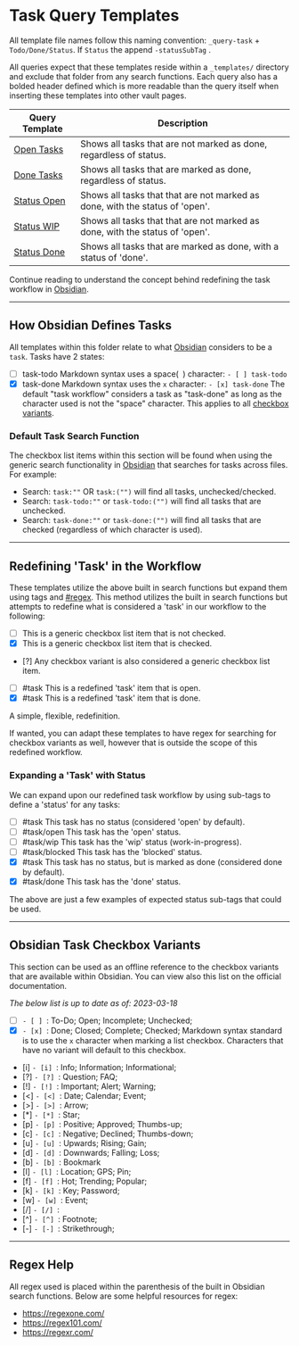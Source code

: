 # Task Query Templates
All template file names follow this naming convention: 
	`_query-task` + `Todo/Done/Status`. If `Status` the append `-statusSubTag` .

All queries expect that these templates reside within a `_templates/` directory and exclude that folder from any search functions. Each query also has a bolded header defined which is more readable than the query itself when inserting these templates into other vault pages.

| Query Template                         | Description                                                                  |
| -------------------------------------- | ---------------------------------------------------------------------------- |
| [Open Tasks](_query-taskTodo.md)       | Shows all tasks that are not marked as done, regardless of status.           |
| [Done Tasks](_query-taskDone.md)       | Shows all tasks that are marked as done, regardless of status.               |
| [Status Open](_query-taskStatus-open.md) | Shows all tasks that that are not marked as done, with the status of 'open'. |
| [Status WIP](_query-taskStatus-wip.md)   | Shows all tasks that that are not marked as done, with the status of 'open'. |
| [Status Done](_query-taskStatus-done.md)                            | Shows all tasks that are marked as done, with a status of 'done'.            |

Continue reading to understand the concept behind redefining the task workflow in [Obsidian](https://obsidian.md/).

---
## How Obsidian Defines Tasks
All templates within this folder relate to what [Obsidian](https://obsidian.md/) considers to be a `task`. Tasks have 2 states:
- [ ] task-todo
	Markdown syntax uses a space(` `) character: `- [ ] task-todo`
- [x] task-done
	Markdown syntax uses the `x` character: `- [x] task-done`
The default "task workflow" considers a task as "task-done" as long as the character used is not the "space" character. This applies to all [checkbox variants](#Obsidian-Checkbox-Variants).

### Default Task Search Function
The checkbox list items within this section will be found when using the generic search functionality in [Obsidian](https://obsidian.md/) that searches for tasks across files. For example:
- Search: `task:""` OR `task:("")`  will find all tasks, unchecked/checked.
- Search: `task-todo:""` or `task-todo:("")` will find all tasks that are unchecked.
- Search: `task-done:""` or `task-done:("")` will find all tasks that are checked (regardless of which character is used).

---
## Redefining 'Task' in the Workflow
These templates utilize the above built in search functions but expand them using tags and  [#regex](https://en.wikipedia.org/wiki/Regular_expression). This method utilizes the built in search functions but attempts to redefine what is considered a 'task' in our workflow to the following:

- [ ] This is a generic checkbox list item that is not checked.
- [x] This is a generic checkbox list item that is checked.
- [?] Any checkbox variant is also considered a generic checkbox list item. 

- [ ] #task This is a redefined 'task' item that is open.
- [x] #task This is a redefined 'task' item that is done.

A simple, flexible, redefinition.

If wanted, you can adapt these templates to have regex for searching for checkbox variants as well, however that is outside the scope of this redefined workflow.

### Expanding a 'Task' with Status
We can expand upon our redefined task workflow by using sub-tags to define a 'status' for any tasks:
- [ ] #task This task has no status (considered 'open' by default).
- [ ] #task/open This task has the 'open' status.
- [ ] #task/wip This task has the 'wip' status (work-in-progress).
- [ ] #task/blocked This task has the 'blocked' status.
- [x] #task This task has no status, but is marked as done (considered done by default).
- [x] #task/done This task has the 'done' status.

The above are just a few examples of expected status sub-tags that could be used. 

---
## Obsidian Task Checkbox Variants
This section can be used as an offline reference to the checkbox variants that are available within Obsidian. You can view also this list on the official documentation.

*The below list is up to date as of: 2023-03-18*
- [ ] `- [ ] `: To-Do; Open; Incomplete; Unchecked;
- [x] `- [x] `: Done; Closed; Complete; Checked;
      Markdown syntax standard is to use the `x` character when marking a list checkbox. Characters that have no variant will default to this checkbox.
- [i] `- [i] `: Info; Information; Informational;
- [?] `- [?] `: Question; FAQ; 
- [!] `- [!] `: Important; Alert; Warning; 
- [<] `- [<] `: Date; Calendar; Event;
- [>] `- [>] `: Arrow;
- [*] `- [*] `: Star;
- [p] `- [p] `: Positive; Approved; Thumbs-up;
- [c] `- [c] `: Negative; Declined; Thumbs-down;
- [u] `- [u] `: Upwards; Rising; Gain;
- [d] `- [d] `: Downwards; Falling; Loss;
- [b] `- [b] `: Bookmark
- [l] `- [l] `: Location; GPS; Pin;
- [f] `- [f] `: Hot; Trending; Popular;
- [k] `- [k] `: Key; Password; 
- [w] `- [w] `: Event; 
- [/] `- [/] `: 
- [^] `- [^] `: Footnote;
- [-] `- [-] `: Strikethrough;

---
## Regex Help
All regex used is placed within the parenthesis of the built in Obsidian search functions. Below are some helpful resources for regex:
- https://regexone.com/
- https://regex101.com/
- https://regexr.com/

